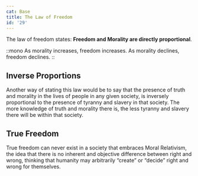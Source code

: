 ```yaml
---
cat: Base
title: The Law of Freedom
id: '29'
---
```


<span class="desc">The law of freedom states: <b class="font-bold underline">Freedom and Morality are directly proportional</b>.</span>

::mono
As morality increases, freedom increases. As morality declines, freedom declines.
::

## Inverse Proportions
Another way of stating this law would be to say that the presence of truth and morality in the lives of people in any given society, is inversely proportional to the presence of tyranny and slavery in that society. The more knowledge of truth and morality there is, the less tyranny and slavery there will be within that society.

## True Freedom
True freedom can never exist in a society that embraces Moral Relativism, the idea that there is no inherent and objective difference between right and wrong, thinking that humanity may arbitrarily “create” or “decide” right and wrong for themselves.